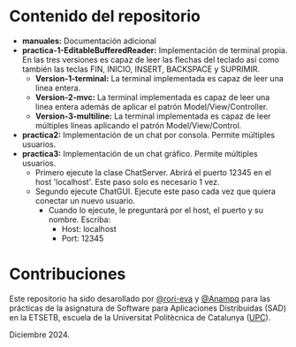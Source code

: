 # Contenido del repositorio
- **manuales:** Documentación adicional
- **practica-1-EditableBufferedReader:** Implementación de terminal propia. En las tres versiones es capaz de leer las flechas del teclado así como también las teclas FIN, INICIO, INSERT, BACKSPACE y SUPRIMIR.
  - **Version-1-terminal:** La terminal implementada es capaz de leer una linea entera.
  - **Version-2-mvc:** La terminal implementada es capaz de leer una linea entera además de aplicar el patrón Model/View/Controller.
  - **Version-3-multiline:** La terminal implementada es capaz de leer múltiples lineas aplicando el patrón Model/View/Control.
- **practica2:** Implementación de un chat por consola. Permite múltiples usuarios.
- **practica3:** Implementación de un chat gráfico. Permite múltiples usuarios.
    - Primero ejecute la clase ChatServer. Abrirá el puerto 12345 en el host 'localhost'. Este paso solo es necesario 1 vez.
    - Segundo ejecute ChatGUI. Ejecute este paso cada vez que quiera conectar un nuevo usuario.
        - Cuando lo ejecute, le preguntará por el host, el puerto y su nombre. Escriba:
            - Host: localhost
            - Port: 12345

# Contribuciones
Este repositorio ha sido desarollado por [@rori-eva](https://github.com/rori-eva) y [@Anampq](https://github.com/Anampq) para las prácticas de la asignatura de Software para Aplicaciones Distribuidas (SAD) en la ETSETB, escuela de la Universitat Politècnica de Catalunya ([UPC](https://www.upc.edu/ca)).

Diciembre 2024.
